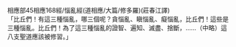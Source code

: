 相應部45相應168經/惱亂經(道相應/大篇/修多羅)(莊春江譯)  
「比丘們！有這三種惱亂，哪三個呢？貪惱亂、瞋惱亂、癡惱亂，比丘們！這些是三種惱亂。比丘們！為了這三種惱亂的證智、遍知、滅盡、捨斷，……（中略）這八支聖道應該被修習。」  
  
  

